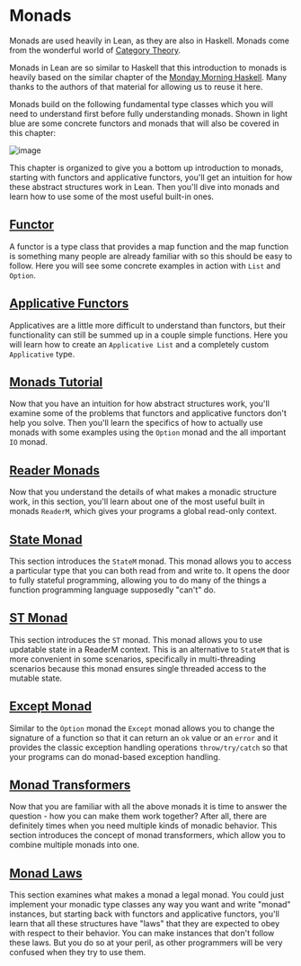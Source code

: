 # Monads

Monads are used heavily in Lean, as they are also in Haskell. Monads come from the wonderful world
of [Category Theory](https://en.wikipedia.org/wiki/Monad_%28category_theory%29).

Monads in Lean are so similar to Haskell that this introduction to monads is heavily based on the
similar chapter of the [Monday Morning Haskell](https://mmhaskell.com/monads/). Many thanks to
the authors of that material for allowing us to reuse it here.

Monads build on the following fundamental type classes which you will need to understand
first before fully understanding monads. Shown in light blue are some concrete functors
and monads that will also be covered in this chapter:

![image](../images/monads.svg)

This chapter is organized to give you a bottom up introduction to monads, starting with functors and
applicative functors, you'll get an intuition for how these abstract structures work in Lean. Then
you'll dive into monads and learn how to use some of the most useful built-in ones.

## [Functor](functors.lean.md)
A functor is a type class that provides a map function and the map function is something many
people are already familiar with so this should be easy to follow.  Here you will see some
concrete examples in action with `List` and `Option`.

## [Applicative Functors](applicatives.lean.md)
Applicatives are a little more difficult to understand than functors, but their functionality can
still be summed up in a couple simple functions.  Here you will learn how to create an
`Applicative List` and a completely custom `Applicative` type.

## [Monads Tutorial](monads.lean.md)
Now that you have an intuition for how abstract structures work, you'll examine some of the problems
that functors and applicative functors don't help you solve. Then you'll learn the specifics of how
to actually use monads with some examples using the `Option` monad and the all important `IO` monad.

## [Reader Monads](readers.lean.md)
Now that you understand the details of what makes a monadic structure work, in this section, you'll
learn about one of the most useful built in monads `ReaderM`, which gives your programs a
global read-only context.

## [State Monad](states.lean.md)
This section introduces the `StateM` monad. This monad allows you to access a particular type that you can
both read from and write to. It opens the door to fully stateful programming, allowing you to do many
of the things a function programming language supposedly "can't" do.

## [ST Monad](st.lean.md)
This section introduces the `ST` monad. This monad allows you to use updatable state in a
ReaderM context. This is an alternative to `StateM` that is more convenient in some scenarios,
specifically in multi-threading scenarios because this monad ensures single threaded access to
the mutable state.

## [Except Monad](except.lean.md)

Similar to the `Option` monad the `Except` monad allows you to change the signature of a function so
that it can return an `ok` value or an `error` and it provides the classic exception handling
operations `throw/try/catch` so that your programs can do monad-based exception handling.

## [Monad Transformers](transformers.lean.md)

Now that you are familiar with all the above monads it is time to answer the question - how you can
make them work together? After all, there are definitely times when you need multiple kinds of
monadic behavior. This section introduces the concept of monad transformers, which allow you to
combine multiple monads into one.

## [Monad Laws](laws.lean.md)
This section examines what makes a monad a legal monad. You could just implement your monadic type
classes any way you want and write "monad" instances, but starting back with functors and
applicative functors, you'll learn that all these structures have "laws" that they are expected to
obey with respect to their behavior. You can make instances that don't follow these laws. But you do
so at your peril, as other programmers will be very confused when they try to use them.
